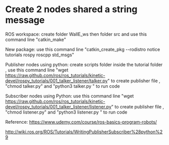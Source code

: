 # Create 2 nodes shared a string message

 ROS workspace:
 create folder WallE_ws then folder src and use this command line "catkin_make" 

New package: 
use this command line "catkin_create_pkg --rodistro notice tutorials rospy roscpp std_msgs"

Publisher nodes using python: 
create scripts folder inside the tutorial folder
, use this command line "wget https://raw.github.com/ros/ros_tutorials/kinetic-devel/rospy_tutorials/001_talker_listener/talker.py" to create publisher file
, "chmod talker.py" and "python3 talker.py " to run code

Subscriber nodes using Python: 
use this command line "wget https://raw.github.com/ros/ros_tutorials/kinetic-devel/rospy_tutorials/001_talker_listener/listener.py" to create publisher file
, "chmod listener.py" and "python3 listener.py " to run code


Reference:
https://www.udemy.com/course/ros-basics-program-robots/

http://wiki.ros.org/ROS/Tutorials/WritingPublisherSubscriber%28python%29
